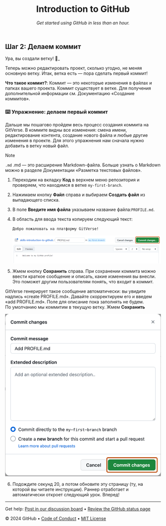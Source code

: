 <header>

<!--
  <<< Author notes: Course header >>>
  Include a 1280×640 image, course title in sentence case, and a concise description in emphasis.
  In your repository settings: enable template repository, add your 1280×640 social image, auto delete head branches.
  Add your open source license, GitHub uses MIT license.
-->

# Introduction to GitHub

_Get started using GitHub in less than an hour._

</header>

## Шаг 2: Делаем коммит

Ура, вы создали ветку! :tada:_

Теперь можно редактировать проект, сколько угодно, не меняя основную ветку. Итак, ветка есть — пора сделать первый коммит! 

**Что такое коммит?**: 
Коммит — это некоторые изменения в файлах и папках вашего проекта. Коммит существует в ветке. Для получения дополнительной информации см. Документацию «Создание коммитов». 

### :keyboard: Упражнение: делаем первый коммит 

Дальше мы пошагово пройдем весь процесс создания коммита на GitVerse. В коммите видны все изменения: смена имени, редактирование контента, создание нового файла и любые другие изменения в проекте. Для этого упражнения нам сначала нужно добавить в ветку новый файл.

> [!NOTE]
> `.md` .md — это расширение Markdown-файла. Больше узнать о Markdown можно в разделе Документации «Разметка текстовых файлов».

1. Переходим на вкладку **Код** в верхнем меню репозитория и проверяем, что находимся в ветке `my-first-branch`.

2. Нажимаем кнопку **Файл** справа и выбираем **Создать файл** из выпадающего списка.

3. В поле **Введите имя файла** указываем название файла:`PROFILE.md`.

4. В область для ввода текста копируем следующий текст: 

   ```
   Добро пожаловать на платформу GitVerse!
   ```

   ![profile.md file screenshot](/images/my-profile-file.png)

5. Жмем кнопку **Сохранить** справа. При сохранении коммита можно ввести краткое сообщение и описать, какие изменения вы внесли. Это поможет другим пользователям понять, что входит в коммит. 

GitVerse генерирует такое сообщение автоматически: вы увидите надпись «create PROFILE.md». Давайте скорректируем его и введем «add PROFILE.md». Поле для описание пока заполнять не будем.  
По умолчанию мы коммитим в текущую ветку. Жмем **Сохранить**

   ![screenshot of adding a new file with a commit message](/images/commit-full-screen.png)

6. Подождите секунд 20, а потом обновите эту страницу (ту, на которой вы читаете инструкции). Раннер отработает и автоматически откроет следующий урок. Вперед!

<footer>

<!--
  <<< Author notes: Footer >>>
  Add a link to get support, GitHub status page, code of conduct, license link.
-->

---

Get help: [Post in our discussion board](https://github.com/orgs/skills/discussions/categories/introduction-to-github) &bull; [Review the GitHub status page](https://www.githubstatus.com/)

&copy; 2024 GitHub &bull; [Code of Conduct](https://www.contributor-covenant.org/version/2/1/code_of_conduct/code_of_conduct.md) &bull; [MIT License](https://gh.io/mit)

</footer>
